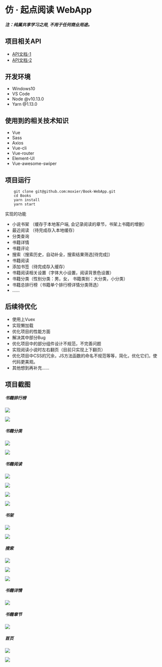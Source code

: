 # 仿 · 起点阅读 WebApp
 
##### 注：纯属共享学习之用, 不用于任何商业用途。

 项目相关API
 -- 
-  [API文档-1](https://xiadd.github.io/zhuishushenqi/#/?id=%E8%BF%BD%E4%B9%A6%E7%A5%9E%E5%99%A8%E6%8E%A5%E5%8F%A3)
- [API文档-2](https://github.com/jianhui1012/bookreader/blob/master/docs/zh_doc.md)

开发环境
--
-  Windows10
-  VS Code
-  Node  @v10.13.0
-  Yarn  @1.13.0

使用到的相关技术知识
--
- Vue
- Sass
- Axios
- Vue-cli
- Vue-router
- Element-UI
- Vue-awesome-swiper

项目运行
--
```shell
    git clone git@github.com:moxier/Book-WebApp.git
    cd Books
    yarn install
    yarn start
```

实现的功能
- 小说书架 （缓存于本地客户端, 会记录阅读的章节，书架上书籍的增删）
- 最近阅读  （待完成存入本地缓存）
- 分类查询
- 书籍详情
- 书籍评论
- 搜索（搜索历史，自动补全，搜索结果筛选[待完成]）
- 书籍阅读
- 添加书签（待完成存入缓存）
- 书籍阅读相关设置（字体大小设置，阅读背景色设置）
- 书籍分类（性别分类：男，女， 书籍类别：大分类，小分类）
- 书籍总排行榜（书籍单个排行榜详情分类筛选）
-  ……

后续待优化
--
- 使用上Vuex
- 实现懒加载
- 优化项目的性能方面
- 解决其中部分Bug
- 优化项目中的部分组件设计不规范，不完善问题
- 实现阅读小说时左右翻页（目前只实现上下翻页）
- 优化项目中CSS的冗余，JS方法函数的命名不规范等等，简化，优化它们，使代码更美观。
- 其他想到再补充……

项目截图
--

##### 书籍排行榜
![](https://github.com/moxier/Book-WebApp/blob/master/img/ranking.png)

![](https://github.com/moxier/Book-WebApp/blob/master/img/ranking-details.png)

##### 书籍分类
![](https://github.com/moxier/Book-WebApp/blob/master/img/category.png)

![](https://github.com/moxier/Book-WebApp/blob/master/img/category-details.png)

##### 书籍阅读
![](https://github.com/moxier/Book-WebApp/blob/master/img/read.png)

![](https://github.com/moxier/Book-WebApp/blob/master/img/read-options.png)

![](https://github.com/moxier/Book-WebApp/blob/master/img/read-option-font.png)

![](https://github.com/moxier/Book-WebApp/blob/master/img/read-chapter.png)

##### 书架
![](https://github.com/moxier/Book-WebApp/blob/master/img/bookcase.png)

![](https://github.com/moxier/Book-WebApp/blob/master/img/bookcase-del.png)

##### 搜索
![](https://github.com/moxier/Book-WebApp/blob/master/img/search.png)

![](https://github.com/moxier/Book-WebApp/blob/master/img/search-word.png)

![](https://github.com/moxier/Book-WebApp/blob/master/img/search-result.png)

##### 书籍详情
![](https://github.com/moxier/Book-WebApp/blob/master/img/bookdetails.png)

##### 书籍章节
![](https://github.com/moxier/Book-WebApp/blob/master/img/bookchapter.png)

##### 首页
![](https://github.com/moxier/Book-WebApp/blob/master/img/home.png)

![](https://github.com/moxier/Book-WebApp/blob/master/img/home-header.png)
